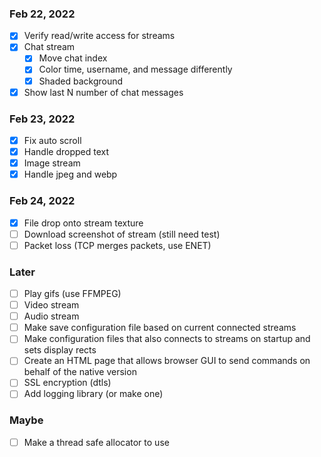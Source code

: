 ### Feb 22, 2022
- [x] Verify read/write access for streams
- [x] Chat stream
    - [x] Move chat index
    - [x] Color time, username, and message differently
    - [x] Shaded background
- [x] Show last N number of chat messages

### Feb 23, 2022
- [x] Fix auto scroll
- [x] Handle dropped text
- [x] Image stream
- [x] Handle jpeg and webp

### Feb 24, 2022
- [x] File drop onto stream texture
- [ ] Download screenshot of stream (still need test)
- [ ] Packet loss (TCP merges packets, use ENET)

### Later
- [ ] Play gifs (use FFMPEG)
- [ ] Video stream
- [ ] Audio stream
- [ ] Make save configuration file based on current connected streams
- [ ] Make configuration files that also connects to streams on startup and sets display rects
- [ ] Create an HTML page that allows browser GUI to send commands on behalf of the native version
- [ ] SSL encryption (dtls)
- [ ] Add logging library (or make one)

### Maybe
- [ ] Make a thread safe allocator to use